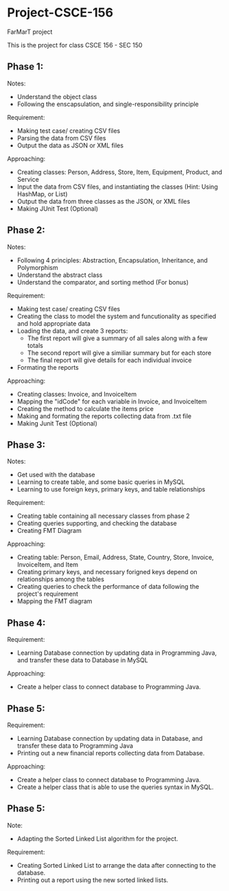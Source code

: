 # Project-CSCE-156

FarMarT project

This is the project for class CSCE 156 - SEC 150

## Phase 1:
Notes:
 - Understand the object class
 - Following the enscapsulation, and single-responsibility principle

Requirement:
 - Making test case/ creating CSV files
 - Parsing the data from CSV files
 - Output the data as JSON or XML files

Approaching:
 - Creating classes: Person, Address, Store, Item, Equipment, Product, and Service 
 - Input the data from CSV files, and instantiating the classes (Hint: Using HashMap, or List)
 - Output the data from three classes as the JSON, or XML files
 - Making JUnit Test (Optional)

## Phase 2:
Notes:
 - Following 4 principles: Abstraction, Encapsulation, Inheritance, and Polymorphism
 - Understand the abstract class
 - Understand the comparator, and sorting method (For bonus)
  
Requirement:
 - Making test case/ creating CSV files
 - Creating the class to model the system and funcutionality as specified and hold appropriate data
 - Loading the data, and create 3 reports:
   + The first report will give a summary of all sales along with a few totals
   + The second report will give a similiar summary but for each store
   + The final report will give details for each individual invoice  
 - Formating the reports

Approaching:
 - Creating classes: Invoice, and InvoiceItem
 - Mapping the "idCode" for each variable in Invoice, and InvoiceItem
 - Creating the method to calculate the items price
 - Making and formating the reports collecting data from .txt file
 - Making Junit Test (Optional)

## Phase 3:
Notes:
 - Get used with the database
 - Learning to create table, and some basic queries in MySQL
 - Learning to use foreign keys, primary keys, and table relationships
  
Requirement:
 - Creating table containing all necessary classes from phase 2
 - Creating queries supporting, and checking the database
 - Creating FMT Diagram

Approaching:
 - Creating table: Person, Email, Address, State, Country, Store, Invoice, InvoiceItem, and Item
 - Creating primary keys, and necessary forigned keys depend on relationships among the tables
 - Creating queries to check the performance of data following the project's requirement
 - Mapping the FMT diagram

## Phase 4:
  
Requirement:
 - Learning Database connection by updating data in Programming Java, and transfer these data to Database in MySQL

Approaching:
 - Create a helper class to connect database to Programming Java.

## Phase 5:

Requirement:
 - Learning Database connection by updating data in Database, and transfer these data to Programming Java
 - Printing out a new financial reports collecting data from Database.

Approaching:
 - Create a helper class to connect database to Programming Java.
 - Create a helper class that is able to use the queries syntax in MySQL.

## Phase 5:

Note:
 - Adapting the Sorted Linked List algorithm for the project.

Requirement:
 - Creating Sorted Linked List to arrange the data after connecting to the database.
 - Printing out a report using the new sorted linked lists.
